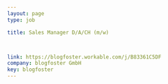 ```yaml
---
layout: page
type: job

title: Sales Manager D/A/CH (m/w)



link: https://blogfoster.workable.com/j/B83361C5DF
company: blogfoster GmbH
key: blogfoster
---
```

